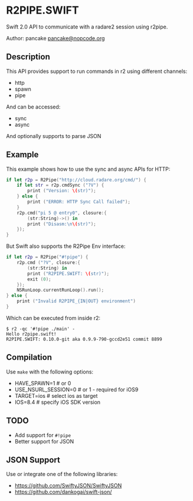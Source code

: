R2PIPE.SWIFT
============

Swift 2.0 API to communicate with a radare2 session using r2pipe.

Author: pancake <pancake@nopcode.org>

Description
-----------
This API provides support to run commands in r2 using different channels:

* http
* spawn
* pipe

And can be accessed:

* sync
* async

And optionally supports to parse JSON

Example
-------

This example shows how to use the sync and async APIs for HTTP:

```swift
if let r2p = R2Pipe("http://cloud.radare.org/cmd/") {
	if let str = r2p.cmdSync ("?V") {
		print ("Version: \(str)");
	} else {
		print ("ERROR: HTTP Sync Call failed");
	}
	r2p.cmd("pi 5 @ entry0", closure:{
		(str:String)->() in
		print ("Disasm:\n\(str)");
	});
}
```

But Swift also supports the R2Pipe Env interface:

```swift
if let r2p = R2Pipe("#!pipe") {
	r2p.cmd ("?V", closure:{
		(str:String) in
		print ("R2PIPE.SWIFT: \(str)");
		exit (0);
	});
	NSRunLoop.currentRunLoop().run();
} else {
	print ("Invalid R2PIPE_{IN|OUT} environment")
}
```

Which can be executed from inside r2:

```
$ r2 -qc '#!pipe ./main' -
Hello r2pipe.swift!
R2PIPE.SWIFT: 0.10.0-git aka 0.9.9-790-gccd2e51 commit 8899
```

Compilation
-----------
Use `make` with the following options:

* HAVE_SPAWN=1         # or 0
* USE_NSURL_SESSION=0  # or 1 - required for iOS9
* TARGET=ios           # select ios as target
* IOS=8.4              # specify iOS SDK version

TODO
----
* Add support for `#!pipe`
* Better support for JSON

JSON Support
------------
Use or integrate one of the following libraries:

* https://github.com/SwiftyJSON/SwiftyJSON
* https://github.com/dankogai/swift-json/
